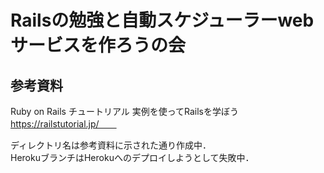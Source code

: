 # Railsの勉強と自動スケジューラーwebサービスを作ろうの会
## 参考資料
Ruby on Rails チュートリアル 実例を使ってRailsを学ぼう  
https://railstutorial.jp/　　

ディレクトリ名は参考資料に示された通り作成中．  
HerokuブランチはHerokuへのデプロイしようとして失敗中．
